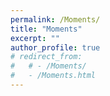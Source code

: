 ```yaml
---
permalink: /Moments/
title: "Moments"
excerpt: ""
author_profile: true
# redirect_from: 
#   # - /Moments/
#   - /Moments.html
---
```


